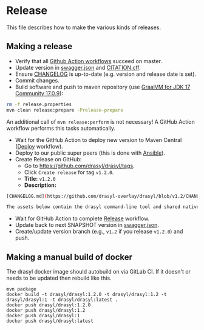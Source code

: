 # Release

This file describes how to make the various kinds of releases.

## Making a release

* Verify that all [Github Action workflows](https://github.com/drasyl/drasyl/actions) succeed on master.
* Update version
  in [swagger.json](drasyl-plugin-groups-manager/src/main/resources/public/swagger.json) and [CITATION.cff](CITATION.cff).
* Ensure [CHANGELOG](CHANGELOG.md) is up-to-date (e.g. version and release date is set).
* Commit changes.
* Build software and push to maven repository (use [GraalVM for JDK 17 Community 17.0.9](https://github.com/graalvm/graalvm-ce-builds/releases/tag/jdk-17.0.9)):
```bash
rm -f release.properties
mvn clean release:prepare -Prelease-prepare
```

An additional call of `mvn release:perform` is not necessary! A GitHub Action workflow performs this
tasks automatically.

* Wait for the GitHub Action to deploy new version to Maven Central ([Deploy](https://github.com/drasyl/drasyl/actions/workflows/deploy.yml) workflow).
* Deploy to our public super peers (this is done with [Ansible](https://github.com/drasyl/ansible)).
* Create Release on GitHub:
  * Go to https://github.com/drasyl/drasyl/tags.
  * Click `Create release` for tag `v1.2.0`.
  * **Title:** `v1.2.0`
  * **Description:**
```bash
[CHANGELOG.md](https://github.com/drasyl-overlay/drasyl/blob/v1.2/CHANGELOG.md)

The assets below contain the drasyl command-line tool and shared native library. To learn how to integrate the overlay network into your application, please read our [documentation](https://docs.drasyl.org/getting-started/).
```
* Wait for GitHub Action to complete [Release](https://github.com/drasyl/drasyl/actions/workflows/release.yml) workflow.
* Update back to next SNAPSHOT version
  in [swagger.json](drasyl-plugin-groups-manager/src/main/resources/public/swagger.json).
* Create/update version branch (e.g., `v1.2` if you release `v1.2.0`) and push.

## Making a manual build of docker

The drasyl docker image should autobuild on via GitLab CI. If it doesn't or needs to be updated then
rebuild like this.

```
mvn package
docker build -t drasyl/drasyl:1.2.0 -t drasyl/drasyl:1.2 -t drasyl/drasyl:1 -t drasyl/drasyl:latest .
docker push drasyl/drasyl:1.2.0
docker push drasyl/drasyl:1.2
docker push drasyl/drasyl:1
docker push drasyl/drasyl:latest
```
